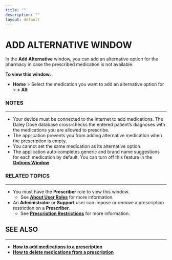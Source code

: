 ```yaml
---
title: ""
description: ""
layout: default
---
```

# **ADD ALTERNATIVE WINDOW**

In the **Add Alternative** window, you can add an alternative option for the pharmacy in case the prescribed medication is not available.  

**To view this window:**  
- **Home** > Select the medication you want to add an alternative option for > **+ Alt**

### **NOTES**
---
- Your device must be connected to the internet to add medications. The Daley Dose database cross‑checks the entered patient’s diagnoses with the medications you are allowed to prescribe.  
- The application prevents you from adding alternative medication when the prescription is empty.  
- You cannot set the same medication as its alternative option.  
- The application auto‑completes generic and brand name suggestions for each medication by default. You can turn off this feature in the [**Options Window**](/daleydose/options-window).  

### **RELATED TOPICS**
---
- You must have the **Prescriber** role to view this window.  
  + See [**About User Roles**](/daleydose/about-user-roles) for more information.  
- An **Administrator** or **Support** user can impose or remove a prescription restriction on a **Prescriber**.  
  + See [**Prescription Restrictions**](/daleydose/about-prescription-restrictions) for more information.

## **SEE ALSO**
---
- [**How to add medications to a prescription**](/daleydose/prescription-add-meds)  
- [**How to delete medications from a prescription**](/daleydose/prescription-delete-meds) 
